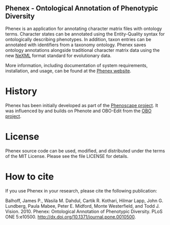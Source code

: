 Phenex - Ontological Annotation of Phenotypic Diversity
------

Phenex is an application for annotating character matrix files with ontology terms. Character states can be annotated using the Entity-Quality syntax for ontologically describing phenotypes. In addition, taxon entries can be annotated with identifiers from a taxonomy ontology. Phenex saves ontology annotations alongside traditional character matrix data using the new [NeXML](http://www.nexml.org) format standard for evolutionary data. 

More information, including documentation of system requirements, installation, and usage, can be found at the [Phenex website](http://phenoscape.org/wiki/Phenex).

History
=======

Phenex has been initially developed as part of the [Phenoscape project](http://phenoscape.org). It was influenced by and builds on Phenote and OBO-Edit from the [OBO project](https://sourceforge.net/projects/obo/).

License
=======

Phenex source code can be used, modified, and distributed under the terms of the MIT License. Please see the file LICENSE for details.

How to cite
===========

If you use Phenex in your research, please cite the following publication: 

Balhoff, James P., Wasila M. Dahdul, Cartik R. Kothari, Hilmar Lapp, John G. Lundberg, Paula Mabee, Peter E. Midford, Monte Westerfield, and Todd J. Vision. 2010. Phenex: Ontological Annotation of Phenotypic Diversity. PLoS ONE 5:e10500. http://dx.doi.org/10.1371/journal.pone.0010500.
